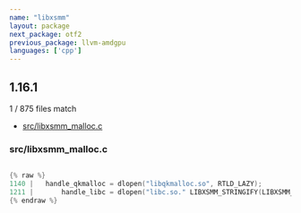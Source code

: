 ```yaml
---
name: "libxsmm"
layout: package
next_package: otf2
previous_package: llvm-amdgpu
languages: ['cpp']
---
```

## 1.16.1
1 / 875 files match

 - [src/libxsmm_malloc.c](#srclibxsmm_mallocc)

### src/libxsmm_malloc.c

```cpp

{% raw %}
1140 |   handle_qkmalloc = dlopen("libqkmalloc.so", RTLD_LAZY);
1211 |       handle_libc = dlopen("libc.so." LIBXSMM_STRINGIFY(LIBXSMM_MALLOC_GLIBC), RTLD_LAZY);
{% endraw %}

```